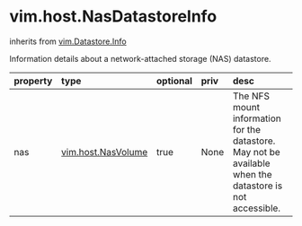 vim.host.NasDatastoreInfo
=========================
inherits from [vim.Datastore.Info](docs/vim.Datastore.Info.md)


Information details about a network-attached storage   (NAS) datastore.

| property | type | optional | priv | desc |
|:---------|:-----|:---------|:-----|:-----|
| nas | [vim.host.NasVolume](vim.host.NasVolume.md "vim.host.NasVolume") | true | None | The NFS mount information for the datastore.  May not   be available when the datastore is not accessible. |


